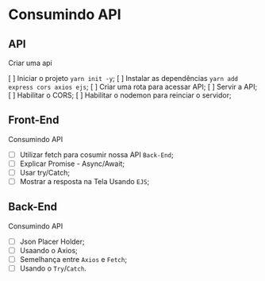 # Consumindo API

## API

Criar uma api

[ ] Iniciar o projeto `yarn init -y`;
[ ] Instalar as dependências `yarn add express cors axios ejs`;
[ ] Criar uma rota para acessar API;
[ ] Servir a API;
[ ] Habilitar o CORS;
[ ] Habilitar o nodemon para reinciar o servidor;

## Front-End

Consumindo API

- [ ] Utilizar fetch para cosumir nossa API `Back-End`;
- [ ] Explicar Promise - Async/Await;
- [ ] Usar try/Catch;
- [ ] Mostrar a resposta na Tela Usando `EJS`;

## Back-End

Consumindo API

- [ ] Json Placer Holder;
- [ ] Usaando o Axios;
- [ ] Semelhança entre `Axios` e `Fetch`;
- [ ] Usando o `Try`/`Catch`.
